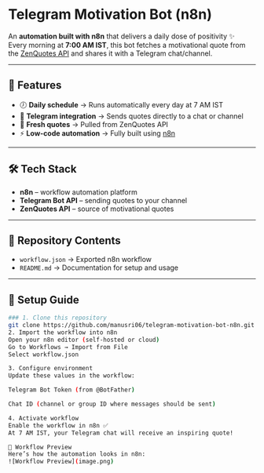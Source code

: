 # Telegram Motivation Bot (n8n)

An **automation built with n8n** that delivers a daily dose of positivity ✨  
Every morning at **7:00 AM IST**, this bot fetches a motivational quote from the [ZenQuotes API](https://zenquotes.io/) and shares it with a Telegram chat/channel.

---

## 🌟 Features
- 🕖 **Daily schedule** → Runs automatically every day at 7 AM IST  
- 💬 **Telegram integration** → Sends quotes directly to a chat or channel  
- 📜 **Fresh quotes** → Pulled from ZenQuotes API  
- ⚡ **Low-code automation** → Fully built using [n8n](https://n8n.io/)  

---

## 🛠️ Tech Stack
- **n8n** – workflow automation platform  
- **Telegram Bot API** – sending quotes to your channel  
- **ZenQuotes API** – source of motivational quotes  

---

## 📂 Repository Contents
- `workflow.json` → Exported n8n workflow  
- `README.md` → Documentation for setup and usage  

---

## 🚀 Setup Guide


```bash
### 1. Clone this repository
git clone https://github.com/manusri06/telegram-motivation-bot-n8n.git
2. Import the workflow into n8n
Open your n8n editor (self-hosted or cloud)
Go to Workflows → Import from File
Select workflow.json

3. Configure environment
Update these values in the workflow:

Telegram Bot Token (from @BotFather)

Chat ID (channel or group ID where messages should be sent)

4. Activate workflow
Enable the workflow in n8n ✅
At 7 AM IST, your Telegram chat will receive an inspiring quote!

📸 Workflow Preview
Here’s how the automation looks in n8n:
![Workflow Preview](image.png)


